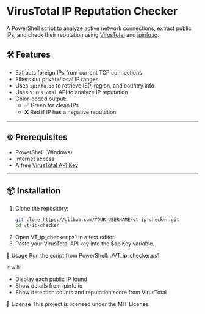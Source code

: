 ﻿# VirusTotal IP Reputation Checker
A PowerShell script to analyze active network connections, extract public IPs, and check their reputation using [VirusTotal](https://www.virustotal.com/) and [ipinfo.io](https://ipinfo.io).

## 🛠 Features

- Extracts foreign IPs from current TCP connections
- Filters out private/local IP ranges
- Uses `ipinfo.io` to retrieve ISP, region, and country info
- Uses `VirusTotal` API to analyze IP reputation
- Color-coded output:
  - ✅ Green for clean IPs
  - ❌ Red if IP has a negative reputation

---

## ⚙️ Prerequisites

- PowerShell (Windows)
- Internet access
- A free [VirusTotal API Key](https://www.virustotal.com/gui/join-us)

---

## 📦 Installation

1. Clone the repository:
   ```bash
   git clone https://github.com/YOUR_USERNAME/vt-ip-checker.git
   cd vt-ip-checker
2. Open VT_ip_checker.ps1 in a text editor.
3. Paste your VirusTotal API key into the $apiKey variable.

🚀 Usage
Run the script from PowerShell:
.\VT_ip_checker.ps1

It will:

- Display each public IP found
- Show details from ipinfo.io
- Show detection counts and reputation score from VirusTotal

📄 License
This project is licensed under the MIT License.
